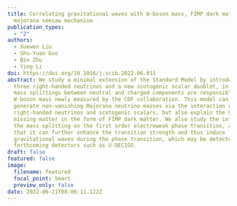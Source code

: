 ```yaml
---
title: Correlating gravitational waves with W-boson mass, FIMP dark matter, and
  majorana seesaw mechanism
publication_types:
  - "2"
authors:
  - Xuewen Liu
  - Shu-Yuan Guo
  - Bin Zhu
  - Ying Li
doi: https://doi.org/10.1016/j.scib.2022.06.011
abstract: We study a minimal extension of the Standard Model by introducing
  three right-handed neutrinos and a new scotogenic scalar doublet, in which the
  mass splittings between neutral and charged components are responsible for the
  W-boson mass newly measured by the CDF collaboration. This model can not only
  generate non-vanishing Majorana neutrino masses via the interaction of
  right-handed neutrinos and scotogenic scalars, but also explain the Universe’s
  missing matter in the form of FIMP dark matter. We also study the influence of
  the mass splitting on the first order electroweak phase transition, and find
  that it can further enhance the transition strength and thus induce
  gravitational waves during the phase transition, which may be detected in the
  forthcoming detectors such as U-DECIGO.
draft: false
featured: false
image:
  filename: featured
  focal_point: Smart
  preview_only: false
date: 2022-06-21T08:06:11.122Z
---
```

